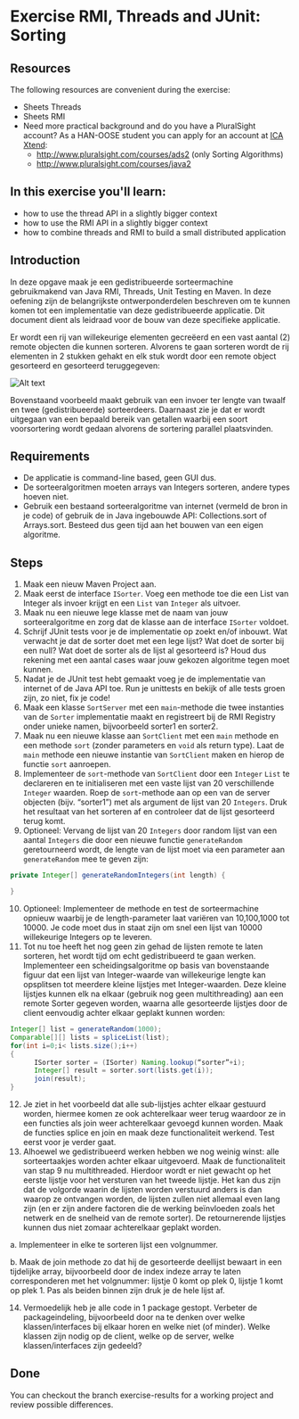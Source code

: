 Exercise RMI, Threads and JUnit: Sorting
========================================
Resources
-------------
The following resources are convenient during the exercise:
* Sheets Threads
* Sheets RMI
* Need more practical background and do you have a PluralSight account? As a HAN-OOSE student you can apply for an account at [ICA Xtend](https://ica-xtend.nl/winkel/):
	* http://www.pluralsight.com/courses/ads2 (only Sorting Algorithms)
	* http://www.pluralsight.com/courses/java2

In this exercise you'll learn:
------------------------------
* how to use the thread API in a slightly bigger context
* how to use the RMI API in a slightly bigger context
* how to combine threads and RMI to build a small distributed application

Introduction
------------
In deze opgave maak je een gedistribueerde sorteermachine gebruikmakend van Java RMI, Threads, Unit Testing en Maven. In deze oefening zijn de belangrijkste ontwerponderdelen beschreven om te kunnen komen tot een implementatie van deze gedistribueerde applicatie. Dit document dient als leidraad voor de bouw van deze specifieke applicatie.

Er wordt een rij van willekeurige elementen gecreëerd en een vast aantal (2) remote objecten die kunnen sorteren. Alvorens te gaan sorteren wordt de rij elementen in 2 stukken gehakt en elk stuk wordt door een remote object gesorteerd en gesorteerd teruggegeven:

![Alt text](images/sorter-steps.png)

Bovenstaand voorbeeld maakt gebruik van een invoer ter lengte van twaalf en twee (gedistribueerde) sorteerdeers. Daarnaast zie je dat er wordt uitgegaan van een bepaald bereik van getallen waarbij een soort voorsortering wordt gedaan alvorens de sortering parallel plaatsvinden.

Requirements
------------
* De applicatie is command-line based, geen GUI dus.
* De sorteeralgoritmen moeten arrays van Integers sorteren, andere types hoeven niet.
* Gebruik een bestaand sorteeralgoritme van internet (vermeld de bron in je code) of gebruik de in Java ingebouwde API: Collections.sort of Arrays.sort. Besteed dus geen tijd aan het bouwen van een eigen algoritme.

Steps
-----
1.	Maak een nieuw Maven Project aan.
2.	Maak eerst de interface ```ISorter```. Voeg een methode toe die een List van Integer als invoer krijgt en een ```List``` van ```Integer``` als uitvoer.
3.	Maak nu een nieuwe lege klasse met de naam van jouw sorteeralgoritme en zorg dat de klasse aan de interface ```ISorter``` voldoet.
4.	Schrijf JUnit tests voor je de implementatie op zoekt en/of inbouwt. Wat verwacht je dat de sorter doet met een lege lijst? Wat doet de sorter bij een null? Wat doet de sorter als de lijst al gesorteerd is? Houd dus rekening met een aantal cases waar jouw gekozen algoritme tegen moet kunnen.
5.	Nadat je de JUnit test hebt gemaakt voeg je de implementatie van internet of de Java API toe. Run je unittests en bekijk of alle tests groen zijn, zo niet, fix je code!
6.	Maak een klasse ```SortServer``` met een ```main```-methode die twee instanties van de ```Sorter``` implementatie maakt en registreert bij de RMI Registry onder unieke namen, bijvoorbeeld sorter1 en sorter2.
7.	Maak nu een nieuwe klasse aan ```SortClient``` met een ```main``` methode en een methode ```sort``` (zonder parameters en ```void``` als return type). Laat de ```main``` methode een nieuwe instantie van ```SortClient``` maken en hierop de functie ```sort``` aanroepen.
8.	Implementeer de ```sort```-methode van ```SortClient``` door een ```Integer``` ```List``` te declareren en te initialiseren met een vaste lijst van 20 verschillende ```Integer``` waarden. Roep de ```sort```-methode aan op een van de server objecten (bijv. “sorter1”) met als argument de lijst van 20 ```Integers```. Druk het resultaat van het sorteren af en controleer dat de lijst gesorteerd terug komt.
9.	Optioneel: Vervang de lijst van 20 ```Integers``` door random lijst van een aantal ```Integers``` die door een nieuwe functie ```generateRandom``` geretourneerd wordt, de lengte van de lijst moet via een parameter aan ```generateRandom``` mee te geven zijn:

  ```java
  private Integer[] generateRandomIntegers(int length) {

  }
  ```

10. Optioneel: Implementeer de methode en test de sorteermachine opnieuw waarbij je de length-parameter laat variëren van 10,100,1000 tot 10000.  Je code moet dus in staat zijn om snel een lijst van 10000 willekeurige Integers op te leveren.
11.	Tot nu toe heeft het nog geen zin gehad de lijsten remote te laten sorteren, het wordt tijd om echt gedistribueerd te gaan werken. Implementeer een scheidingsalgoritme op basis van bovenstaande figuur dat een lijst van Integer-waarde van willekeurige lengte kan opsplitsen tot meerdere kleine lijstjes met Integer-waarden. Deze kleine lijstjes kunnen elk na elkaar (gebruik nog geen multithreading) aan een remote Sorter gegeven worden, waarna alle gesorteerde lijstjes door de client eenvoudig achter elkaar geplakt kunnen worden:

  ```java
  Integer[] list = generateRandom(1000);
  Comparable[][] lists = spliceList(list);
  for(int i=0;i< lists.size();i++)
  {
    	ISorter sorter = (ISorter) Naming.lookup(“sorter”+i);
    	Integer[] result = sorter.sort(lists.get(i));
    	join(result);
  }
  ```
12.	Je ziet in het voorbeeld dat alle sub-lijstjes achter elkaar gestuurd worden, hiermee komen ze ook achterelkaar weer terug waardoor ze in een functies als join weer achterelkaar gevoegd kunnen worden. Maak de functies splice en join en maak deze functionaliteit werkend. Test eerst voor je verder gaat.  
13.	Alhoewel we gedistribueerd werken hebben we nog weinig winst: alle sorteertaakjes worden achter elkaar uitgevoerd. Maak de functionaliteit van stap 9 nu multithreaded. Hierdoor wordt er niet gewacht op het eerste lijstje voor het versturen van het tweede lijstje. Het kan dus zijn dat de volgorde waarin de lijsten worden verstuurd anders is dan waarop ze ontvangen worden, de lijsten zullen niet allemaal even lang zijn (en er zijn andere factoren die de werking beïnvloeden zoals het netwerk en de snelheid van de remote sorter). De retournerende lijstjes kunnen dus niet zomaar achterelkaar geplakt worden.

  a.	Implementeer in elke te sorteren lijst een volgnummer.

  b.	Maak de join methode zo dat hij de gesorteerde deellijst bewaart in een tijdelijke array, bijvoorbeeld door de index indeze array te laten corresponderen met het volgnummer: lijstje 0 komt op plek 0, lijstje 1 komt op plek 1. Pas als beiden binnen zijn druk je de hele lijst af.  

14.	Vermoedelijk heb je alle code in 1 package gestopt. Verbeter de packageindeling, bijvoorbeeld door na te denken over welke klassen/interfaces bij elkaar horen en welke niet (of minder). Welke klassen zijn nodig op de client, welke op de server, welke klassen/interfaces zijn gedeeld?

Done
----
You can checkout the branch exercise-results for a working project and review possible differences.
